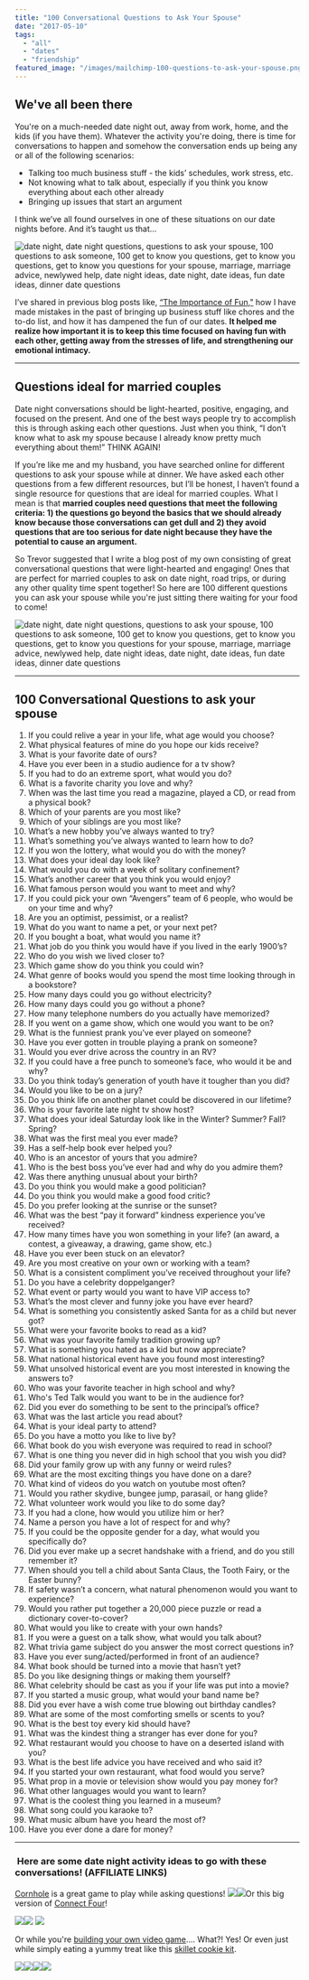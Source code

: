 ```yaml
---
title: "100 Conversational Questions to Ask Your Spouse"
date: "2017-05-10"
tags:
  - "all"
  - "dates"
  - "friendship"
featured_image: "/images/mailchimp-100-questions-to-ask-your-spouse.png"
---
```


## We've all been there

You're on a much-needed date night out, away from work, home, and the kids (if you have them). Whatever the activity you're doing, there is time for conversations to happen and somehow the conversation ends up being any or all of the following scenarios:

- Talking too much business stuff - the kids’ schedules, work stress, etc.
- Not knowing what to talk about, especially if you think you know everything about each other already
- Bringing up issues that start an argument

I think we’ve all found ourselves in one of these situations on our date nights before. And it’s taught us that...

![date night, date night questions, questions to ask your spouse, 100 questions to ask someone, 100 get to know you questions, get to know you questions, get to know you questions for your spouse, marriage, marriage advice, newlywed help, date night ideas, date night, date ideas, fun date ideas, dinner date questions](/images/what-you-talk-about-on-date-night-1-e1494390299890.png)

I’ve shared in previous blog posts like, [“The Importance of Fun,"](https://freshlymarried.com/the-importance-of-fun/) how I have made mistakes in the past of bringing up business stuff like chores and the to-do list, and how it has dampened the fun of our dates. **It helped me realize how important it is to keep this time focused on having fun with each other, getting away from the stresses of life, and strengthening our emotional intimacy.**

* * *

## Questions ideal for married couples

Date night conversations should be light-hearted, positive, engaging, and focused on the present. And one of the best ways people try to accomplish this is through asking each other questions. Just when you think, “I don’t know what to ask my spouse because I already know pretty much everything about them!” THINK AGAIN!

If you’re like me and my husband, you have searched online for different questions to ask your spouse while at dinner. We have asked each other questions from a few different resources, but I’ll be honest, I haven’t found a single resource for questions that are ideal for married couples. What I mean is that **married couples need questions that meet the following criteria: 1) the questions go beyond the basics that we should already know because those conversations can get dull and 2) they avoid questions that are too serious for date night because they have the potential to cause an argument.**

So Trevor suggested that I write a blog post of my own consisting of great conversational questions that were light-hearted and engaging! Ones that are perfect for married couples to ask on date night, road trips, or during any other quality time spent together! So here are 100 different questions you can ask your spouse while you're just sitting there waiting for your food to come!

![date night, date night questions, questions to ask your spouse, 100 questions to ask someone, 100 get to know you questions, get to know you questions, get to know you questions for your spouse, marriage, marriage advice, newlywed help, date night ideas, date night, date ideas, fun date ideas, dinner date questions](/images/rawpixel-com-423663-unsplash.jpg)

* * *

## 100 Conversational Questions to ask your spouse

1. If you could relive a year in your life, what age would you choose?
2. What physical features of mine do you hope our kids receive?
3. What is your favorite date of ours?
4. Have you ever been in a studio audience for a tv show?
5. If you had to do an extreme sport, what would you do?
6. What is a favorite charity you love and why?
7. When was the last time you read a magazine, played a CD, or read from a physical book?
8. Which of your parents are you most like?
9. Which of your siblings are you most like?
10. What’s a new hobby you’ve always wanted to try?
11. What’s something you’ve always wanted to learn how to do?
12. If you won the lottery, what would you do with the money?
13. What does your ideal day look like?
14. What would you do with a week of solitary confinement?
15. What’s another career that you think you would enjoy?
16. What famous person would you want to meet and why?
17. If you could pick your own “Avengers” team of 6 people, who would be on your time and why?
18. Are you an optimist, pessimist, or a realist?
19. What do you want to name a pet, or your next pet?
20. If you bought a boat, what would you name it?
21. What job do you think you would have if you lived in the early 1900’s?
22. Who do you wish we lived closer to?
23. Which game show do you think you could win?
24. What genre of books would you spend the most time looking through in a bookstore?
25. How many days could you go without electricity?
26. How many days could you go without a phone?
27. How many telephone numbers do you actually have memorized?
28. If you went on a game show, which one would you want to be on?
29. What is the funniest prank you’ve ever played on someone?
30. Have you ever gotten in trouble playing a prank on someone?
31. Would you ever drive across the country in an RV?
32. If you could have a free punch to someone’s face, who would it be and why?
33. Do you think today’s generation of youth have it tougher than you did?
34. Would you like to be on a jury?
35. Do you think life on another planet could be discovered in our lifetime?
36. Who is your favorite late night tv show host?
37. What does your ideal Saturday look like in the Winter? Summer? Fall? Spring?
38. What was the first meal you ever made?
39. Has a self-help book ever helped you?
40. Who is an ancestor of yours that you admire?
41. Who is the best boss you’ve ever had and why do you admire them?
42. Was there anything unusual about your birth?
43. Do you think you would make a good politician?
44. Do you think you would make a good food critic?
45. Do you prefer looking at the sunrise or the sunset?
46. What was the best “pay it forward” kindness experience you’ve received?
47. How many times have you won something in your life? (an award, a contest, a giveaway, a drawing, game show, etc.)
48. Have you ever been stuck on an elevator?
49. Are you most creative on your own or working with a team?
50. What is a consistent compliment you’ve received throughout your life?
51. Do you have a celebrity doppelganger?
52. What event or party would you want to have VIP access to?
53. What’s the most clever and funny joke you have ever heard?
54. What is something you consistently asked Santa for as a child but never got?
55. What were your favorite books to read as a kid?
56. What was your favorite family tradition growing up?
57. What is something you hated as a kid but now appreciate?
58. What national historical event have you found most interesting?
59. What unsolved historical event are you most interested in knowing the answers to?
60. Who was your favorite teacher in high school and why?
61. Who's Ted Talk would you want to be in the audience for?
62. Did you ever do something to be sent to the principal’s office?
63. What was the last article you read about?
64. What is your ideal party to attend?
65. Do you have a motto you like to live by?
66. What book do you wish everyone was required to read in school?
67. What is one thing you never did in high school that you wish you did?
68. Did your family grow up with any funny or weird rules?
69. What are the most exciting things you have done on a dare?
70. What kind of videos do you watch on youtube most often?
71. Would you rather skydive, bungee jump, parasail, or hang glide?
72. What volunteer work would you like to do some day?
73. If you had a clone, how would you utilize him or her?
74. Name a person you have a lot of respect for and why?
75. If you could be the opposite gender for a day, what would you specifically do?
76. Did you ever make up a secret handshake with a friend, and do you still remember it?
77. When should you tell a child about Santa Claus, the Tooth Fairy, or the Easter bunny?
78. If safety wasn’t a concern, what natural phenomenon would you want to experience?
79. Would you rather put together a 20,000 piece puzzle or read a dictionary cover-to-cover?
80. What would you like to create with your own hands?
81. If you were a guest on a talk show, what would you talk about?
82. What trivia game subject do you answer the most correct questions in?
83. Have you ever sung/acted/performed in front of an audience?
84. What book should be turned into a movie that hasn’t yet?
85. Do you like designing things or making them yourself?
86. What celebrity should be cast as you if your life was put into a movie?
87. If you started a music group, what would your band name be?
88. Did you ever have a wish come true blowing out birthday candles?
89. What are some of the most comforting smells or scents to you?
90. What is the best toy every kid should have?
91. What was the kindest thing a stranger has ever done for you?
92. What restaurant would you choose to have on a deserted island with you?
93. What is the best life advice you have received and who said it?
94. If you started your own restaurant, what food would you serve?
95. What prop in a movie or television show would you pay money for?
96. What other languages would you want to learn?
97. What is the coolest thing you learned in a museum?
98. What song could you karaoke to?
99. What music album have you heard the most of?
100. Have you ever done a dare for money?

* * *

###  Here are some date night activity ideas to go with these conversations! (AFFILIATE LINKS)

[Cornhole](https://amzn.to/2M7R3kT) is a great game to play while asking questions! [![](//ws-na.amazon-adsystem.com/widgets/q?_encoding=UTF8&ASIN=B0183K3W80&Format=_SL250_&ID=AsinImage&MarketPlace=US&ServiceVersion=20070822&WS=1&tag=freshlymarrie-20)](https://www.amazon.com/dp/B0183K3W80/ref=as_li_ss_il?ie=UTF8&linkCode=li3&tag=freshlymarrie-20&linkId=b4aeea670cce8840ce31d5418253e742)![](https://ir-na.amazon-adsystem.com/e/ir?t=freshlymarrie-20&l=li3&o=1&a=B0183K3W80)Or this big version of [Connect Four](https://amzn.to/2JTNCSd)!

[![](//ws-na.amazon-adsystem.com/widgets/q?_encoding=UTF8&ASIN=B014PZ36NS&Format=_SL250_&ID=AsinImage&MarketPlace=US&ServiceVersion=20070822&WS=1&tag=freshlymarrie-20)](https://www.amazon.com/Yard-Games-Giant-Connect-Row/dp/B014PZ36NS/ref=as_li_ss_il?ie=UTF8&qid=1529444366&sr=8-16&keywords=yard+games&linkCode=li3&tag=freshlymarrie-20&linkId=b3072037ee89d8b2c06759201fda9342)![](https://ir-na.amazon-adsystem.com/e/ir?t=freshlymarrie-20&l=li3&o=1&a=B014PZ36NS) [![](/images/5aba7417c24d3.jpg)](https://frstre.com/go/?a=19136-4863f8&s=110370-e6b059&tap_s=110370-e6b059)

Or while you're [building your own video game](https://amzn.to/2livBht).... What?! Yes! Or even just while simply eating a yummy treat like this [skillet cookie kit](https://amzn.to/2M1weY7).

[![](//ws-na.amazon-adsystem.com/widgets/q?_encoding=UTF8&ASIN=B01FUFJ4ZQ&Format=_SL250_&ID=AsinImage&MarketPlace=US&ServiceVersion=20070822&WS=1&tag=freshlymarrie-20)](https://www.amazon.com/Mattel-Bloxels-Build-Your-Video/dp/B01FUFJ4ZQ/ref=as_li_ss_il?ie=UTF8&qid=1529444659&sr=8-45&keywords=make+your+own&linkCode=li3&tag=freshlymarrie-20&linkId=27495bce1055d9d40be9daaff725117b)![](https://ir-na.amazon-adsystem.com/e/ir?t=freshlymarrie-20&l=li3&o=1&a=B01FUFJ4ZQ)[![](//ws-na.amazon-adsystem.com/widgets/q?_encoding=UTF8&ASIN=B073ZM51HG&Format=_SL250_&ID=AsinImage&MarketPlace=US&ServiceVersion=20070822&WS=1&tag=freshlymarrie-20)](https://www.amazon.com/Nestle-House-Individual-Size-Chocolate-Cookie/dp/B073ZM51HG/ref=as_li_ss_il?ie=UTF8&qid=1529445585&sr=8-2&keywords=skillet+cookie&linkCode=li3&tag=freshlymarrie-20&linkId=e4f5340c9d0197efce2b11eeab52f51c)![](https://ir-na.amazon-adsystem.com/e/ir?t=freshlymarrie-20&l=li3&o=1&a=B073ZM51HG)
